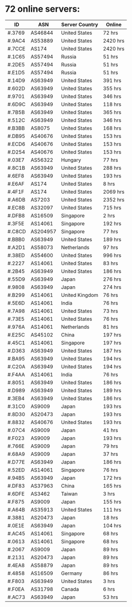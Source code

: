 # 72 online servers:

| ID | ASN | Server Country | Online |
| ------ | ------ | ------ | ------ |
| #.3769 | AS46844 | United States | 72 hrs |
| #.9AC4 | AS53889 | United States | 2420 hrs |
| #.7CCE | AS174 | United States | 2420 hrs |
| #.1C65 | AS57494 | Russia | 51 hrs |
| #.2DE5 | AS57494 | Russia | 51 hrs |
| #.E1D5 | AS57494 | Russia | 51 hrs |
| #.14D9 | AS63949 | United States | 391 hrs |
| #.602D | AS63949 | United States | 355 hrs |
| #.9701 | AS63949 | United States | 346 hrs |
| #.6D9C | AS63949 | United States | 118 hrs |
| #.7B5B | AS63949 | United States | 365 hrs |
| #.512C | AS63949 | United States | 346 hrs |
| #.B3BB | AS8075 | United States | 168 hrs |
| #.DB95 | AS40676 | United States | 153 hrs |
| #.ECD6 | AS40676 | United States | 153 hrs |
| #.D254 | AS40676 | United States | 153 hrs |
| #.03E7 | AS56322 | Hungary | 77 hrs |
| #.8C1B | AS63949 | United States | 288 hrs |
| #.6EF8 | AS63949 | United States | 193 hrs |
| #.E6AF | AS174 | United States | 8 hrs |
| #.4F1F | AS174 | United States | 2069 hrs |
| #.A6DB | AS7203 | United States | 2352 hrs |
| #.EC8B | AS32097 | United States | 715 hrs |
| #.DFB8 | AS16509 | Singapore | 2 hrs |
| #.3F5E | AS14061 | Singapore | 192 hrs |
| #.C8CD | AS204957 | Singapore | 77 hrs |
| #.BBB0 | AS63949 | United States | 189 hrs |
| #.A2D1 | AS58073 | Netherlands | 97 hrs |
| #.38ED | AS54600 | United States | 996 hrs |
| #.2227 | AS14061 | United States | 83 hrs |
| #.2B45 | AS63949 | United States | 186 hrs |
| #.55D9 | AS63949 | Japan | 276 hrs |
| #.9808 | AS63949 | Japan | 274 hrs |
| #.B299 | AS14061 | United Kingdom | 76 hrs |
| #.5E6D | AS14061 | India | 76 hrs |
| #.7A98 | AS14061 | United States | 73 hrs |
| #.73E5 | AS14061 | United States | 76 hrs |
| #.976A | AS14061 | Netherlands | 81 hrs |
| #.E25C | AS45102 | China | 197 hrs |
| #.45C1 | AS14061 | Singapore | 197 hrs |
| #.D363 | AS63949 | United States | 187 hrs |
| #.BA95 | AS63949 | United States | 194 hrs |
| #.C20A | AS63949 | United States | 194 hrs |
| #.F4AA | AS14061 | India | 76 hrs |
| #.8051 | AS63949 | United States | 186 hrs |
| #.D989 | AS63949 | United States | 189 hrs |
| #.3EB4 | AS63949 | United States | 186 hrs |
| #.31C0 | AS9009 | Japan | 193 hrs |
| #.8D30 | AS20473 | Japan | 193 hrs |
| #.8832 | AS40676 | United States | 193 hrs |
| #.07C4 | AS9009 | Japan | 41 hrs |
| #.F023 | AS9009 | Japan | 193 hrs |
| #.766E | AS9009 | Japan | 79 hrs |
| #.68A9 | AS9009 | Japan | 37 hrs |
| #.D77E | AS63949 | Japan | 186 hrs |
| #.52ED | AS14061 | Singapore | 76 hrs |
| #.94B5 | AS63949 | Japan | 172 hrs |
| #.DF83 | AS37963 | China | 165 hrs |
| #.6DFE | AS3462 | Taiwan | 3 hrs |
| #.F875 | AS9009 | Japan | 155 hrs |
| #.A64B | AS35913 | United States | 111 hrs |
| #.3881 | AS20473 | Japan | 18 hrs |
| #.0E1E | AS63949 | Japan | 104 hrs |
| #.AC45 | AS14061 | Singapore | 68 hrs |
| #.0613 | AS14061 | Singapore | 68 hrs |
| #.2067 | AS9009 | Japan | 89 hrs |
| #.2131 | AS20473 | Japan | 89 hrs |
| #.4EA8 | AS58879 | Japan | 89 hrs |
| #.4858 | AS16509 | Germany | 86 hrs |
| #.F803 | AS63949 | United States | 3 hrs |
| #.F0EA | AS31798 | Canada | 6 hrs |
| #.AC73 | AS63949 | Japan | 53 hrs |

